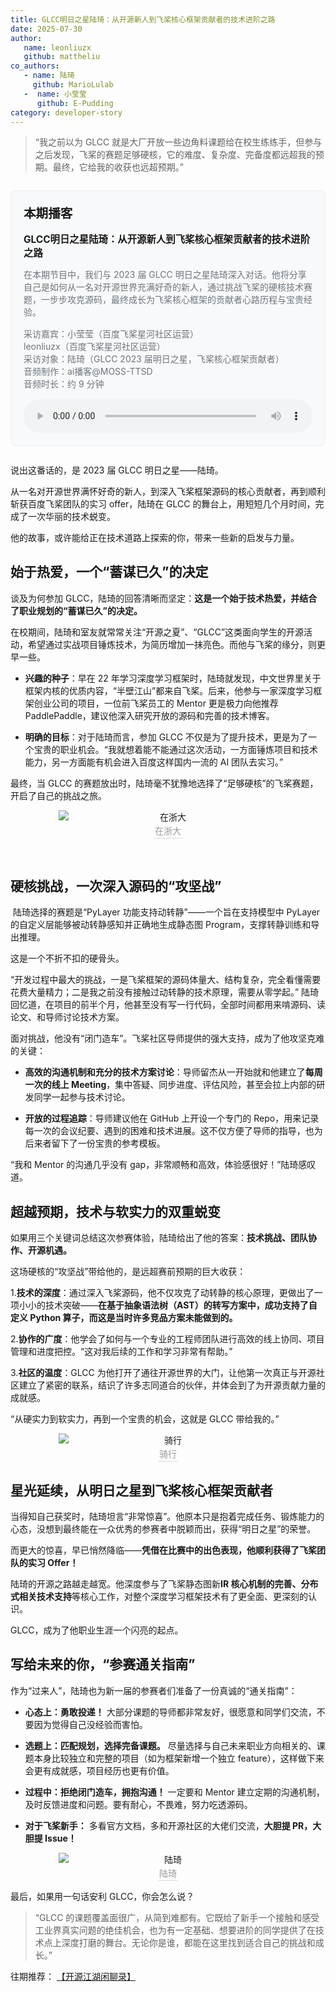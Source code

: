 ```yaml
---
title: GLCC明日之星陆琦：从开源新人到飞桨核心框架贡献者的技术进阶之路
date: 2025-07-30
author:
   name: leonliuzx
   github: mattheliu
co_authors:
   - name: 陆琦
     github: MarioLulab
   -  name: 小莹莹
      github: E-Pudding
category: developer-story
---
```


<style>
figure {
   text-align: center;
}
figcaption {
   color: orange;
   border-bottom: 1px solid #d9d9d9;
   display: inline-block;
   color: #999;
   padding: 2px;
}
</style>

> “我之前以为 GLCC 就是大厂开放一些边角料课题给在校生练练手，但参与之后发现，飞桨的赛题足够硬核，它的难度、复杂度、完备度都远超我的预期。最终，它给我的收获也远超预期。”

<!-- more -->

<div style="background-color: #f8f9fa; border: 1px solid #e9ecef; border-radius: 8px; padding: 20px; margin: 2em 0;">
<h3 style="margin-top: 0; margin-bottom: 12px; font-size: 1.4em;">本期播客</h3>
<p style="font-size: 1.1em; font-weight: bold; margin-bottom: 8px;">GLCC明日之星陆琦：从开源新人到飞桨核心框架贡献者的技术进阶之路</p>
<p style="font-size: 1em; color: #6c757d; margin-bottom: 15px;">
在本期节目中，我们与 2023 届 GLCC 明日之星陆琦深入对话。他将分享自己是如何从一名对开源世界充满好奇的新人，通过挑战飞桨的硬核技术赛题，一步步攻克源码，最终成长为飞桨核心框架的贡献者心路历程与宝贵经验。
</p>
<p style="font-size: 1em; color: #6c757d; margin-bottom: 15px;">
采访嘉宾：小莹莹（百度飞桨星河社区运营）<br>
leonliuzx（百度飞桨星河社区运营）<br>
采访对象：陆琦（GLCC 2023 届明日之星，飞桨核心框架贡献者）<br>
音频制作：ai播客@MOSS-TTSD<br>
音频时长：约 9 分钟
</p>
<audio controls style="width: 100%;">
<source src="../images/glcc-luqi/glcc-luqi.wav" type="audio/wav">
您的浏览器不支持音频播放。
</audio>
</div>

说出这番话的，是 2023 届 GLCC 明日之星——陆琦。

从一名对开源世界满怀好奇的新人，到深入飞桨框架源码的核心贡献者，再到顺利斩获百度飞桨团队的实习 offer，陆琦在 GLCC 的舞台上，用短短几个月时间，完成了一次华丽的技术蜕变。

他的故事，或许能给正在技术道路上探索的你，带来一些新的启发与力量。

## 始于热爱，一个“蓄谋已久”的决定

谈及为何参加 GLCC，陆琦的回答清晰而坚定：**这是一个始于技术热爱，并结合了职业规划的“蓄谋已久”的决定。**

在校期间，陆琦和室友就常常关注“开源之夏”、“GLCC”这类面向学生的开源活动，希望通过实战项目锤炼技术，为简历增加一抹亮色。而他与飞桨的缘分，则更早一些。

- **兴趣的种子**：早在 22 年学习深度学习框架时，陆琦就发现，中文世界里关于框架内核的优质内容，“半壁江山”都来自飞桨。后来，他参与一家深度学习框架创业公司的项目，一位前飞桨员工的 Mentor 更是极力向他推荐 PaddlePaddle，建议他深入研究开放的源码和完善的技术博客。

- **明确的目标**：对于陆琦而言，参加 GLCC 不仅是为了提升技术，更是为了一个宝贵的职业机会。“我就想着能不能通过这次活动，一方面锤炼项目和技术能力，另一方面能有机会进入百度这样国内一流的 AI 团队去实习。”

最终，当 GLCC 的赛题放出时，陆琦毫不犹豫地选择了“足够硬核”的飞桨赛题，开启了自己的挑战之旅。

<figure style="text-align: center;">
  <img src="../images/glcc-luqi/luqi1.jpg" alt="在浙大" 
       style="display: block; margin: 0 auto; max-width: 350px; max-height: 500px; object-fit: contain;">
  <figcaption>在浙大</figcaption>
</figure>

﻿

## 硬核挑战，一次深入源码的“攻坚战”

﻿
陆琦选择的赛题是“PyLayer 功能支持动转静”——一个旨在支持模型中 PyLayer 的自定义层能够被动转静感知并正确地生成静态图 Program，支撑转静训练和导出推理。

这是一个不折不扣的硬骨头。

“开发过程中最大的挑战，一是飞桨框架的源码体量大、结构复杂，完全看懂需要花费大量精力；二是我之前没有接触过动转静的技术原理，需要从零学起。” 陆琦回忆道，在项目的前半个月，他甚至没有写一行代码，全部时间都用来啃源码、读论文、和导师讨论技术方案。

面对挑战，他没有“闭门造车”。飞桨社区导师提供的强大支持，成为了他攻坚克难的关键：

- **高效的沟通机制和充分的技术方案讨论**：导师留杰从一开始就和他建立了**每周一次的线上 Meeting**，集中答疑、同步进度、评估风险，甚至会拉上内部的研发同学一起参与技术讨论。

- **开放的过程追踪**：导师建议他在 GitHub 上开设一个专门的 Repo，用来记录每一次的会议纪要、遇到的困难和技术进展。这不仅方便了导师的指导，也为后来者留下了一份宝贵的参考模板。

“我和 Mentor 的沟通几乎没有 gap，非常顺畅和高效，体验感很好！”陆琦感叹道。

## 超越预期，技术与软实力的双重蜕变

如果用三个关键词总结这次参赛体验，陆琦给出了他的答案：**技术挑战、团队协作、开源机遇。**

这场硬核的“攻坚战”带给他的，是远超赛前预期的巨大收获：

1.**技术的深度**：通过深入飞桨源码，他不仅攻克了动转静的核心原理，更做出了一项小小的技术突破——**在基于抽象语法树（AST）的转写方案中，成功支持了自定义 Python 算子，而这是当时许多竞品方案未能做到的。**

2.**协作的广度**：他学会了如何与一个专业的工程师团队进行高效的线上协同、项目管理和进度把控。“这对我后续的工作和学习非常有帮助。”

3.**社区的温度**：GLCC 为他打开了通往开源世界的大门，让他第一次真正与开源社区建立了紧密的联系，结识了许多志同道合的伙伴，并体会到了为开源贡献力量的成就感。

“从硬实力到软实力，再到一个宝贵的机会，这就是 GLCC 带给我的。”

<figure style="text-align: center;">
    <img src="../images/glcc-luqi/luqi2.jpg" alt="骑行" 
       style="display: block; margin: 0 auto; max-width: 350px; max-height: 500px; object-fit: contain;">
   <figcaption>骑行</figcaption>
</figure>

## 星光延续，从明日之星到飞桨核心框架贡献者

当得知自己获奖时，陆琦坦言“非常惊喜”。他原本只是抱着完成任务、锻炼能力的心态，没想到最终能在一众优秀的参赛者中脱颖而出，获得“明日之星”的荣誉。

而更大的惊喜，早已悄然降临——**凭借在比赛中的出色表现，他顺利获得了飞桨团队的实习 Offer！**

陆琦的开源之路越走越宽。他深度参与了飞桨静态图新**IR 核心机制的完善、分布式相关技术支持**等核心工作，对整个深度学习框架技术有了更全面、更深刻的认识。

GLCC，成为了他职业生涯一个闪亮的起点。

## 写给未来的你，“参赛通关指南”

作为“过来人”，陆琦也为新一届的参赛者们准备了一份真诚的“通关指南”：

- **心态上：勇敢投递！** 大部分课题的导师都非常友好，很愿意和同学们交流，不要因为觉得自己没经验而害怕。

- **选题上：匹配规划，选择完备课题。** 尽量选择与自己未来职业方向相关的、课题本身比较独立和完整的项目（如为框架新增一个独立 feature），这样做下来会更有成就感，项目经历也更有价值。

- **过程中：拒绝闭门造车，拥抱沟通！** 一定要和 Mentor 建立定期的沟通机制，及时反馈进度和问题。要有耐心，不畏难，努力吃透源码。

- **对于飞桨新手：** 多看官方文档，多和开源社区的大佬们交流，**大胆提 PR，大胆提 Issue！**

<figure style="text-align: center;">
   <img src="../images/glcc-luqi/luqi3.jpg" alt="陆琦" 
       style="display: block; margin: 0 auto; max-width: 350px; max-height: 500px; object-fit: contain;">
   <figcaption>陆琦</figcaption>
</figure>

最后，如果用一句话安利 GLCC，你会怎么说？

> “GLCC 的课题覆盖面很广，从简到难都有。它既给了新手一个接触和感受工业界真实问题的绝佳机会，也为有一定基础、想要进阶的同学提供了在技术点上深度打磨的舞台。无论你是谁，都能在这里找到适合自己的挑战和成长。”

往期推荐：
[【开源江湖闲聊录】](https://pfcc.blog/?category=developer-story)
